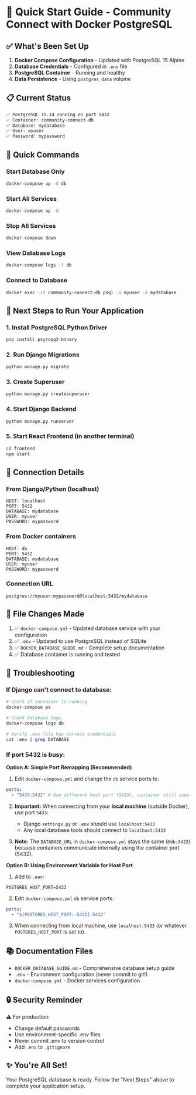 # 🚀 Quick Start Guide - Community Connect with Docker PostgreSQL

## ✅ What's Been Set Up

1. **Docker Compose Configuration** - Updated with PostgreSQL 15 Alpine
2. **Database Credentials** - Configured in `.env` file
3. **PostgreSQL Container** - Running and healthy
4. **Data Persistence** - Using `postgres_data` volume

## 📋 Current Status

```bash
✅ PostgreSQL 15.14 running on port 5432
✅ Container: community-connect-db
✅ Database: mydatabase
✅ User: myuser
✅ Password: mypassword
```

## 🎯 Quick Commands

### Start Database Only

```bash
docker-compose up -d db
```

### Start All Services

```bash
docker-compose up -d
```

### Stop All Services

```bash
docker-compose down
```

### View Database Logs

```bash
docker-compose logs -f db
```

### Connect to Database

```bash
docker exec -it community-connect-db psql -U myuser -d mydatabase
```

## 🔧 Next Steps to Run Your Application

### 1. Install PostgreSQL Python Driver

```bash
pip install psycopg2-binary
```

### 2. Run Django Migrations

```bash
python manage.py migrate
```

### 3. Create Superuser

```bash
python manage.py createsuperuser
```

### 4. Start Django Backend

```bash
python manage.py runserver
```

### 5. Start React Frontend (in another terminal)

```bash
cd frontend
npm start
```

## 🔌 Connection Details

### From Django/Python (localhost)

```
HOST: localhost
PORT: 5432
DATABASE: mydatabase
USER: myuser
PASSWORD: mypassword
```

### From Docker containers

```
HOST: db
PORT: 5432
DATABASE: mydatabase
USER: myuser
PASSWORD: mypassword
```

### Connection URL

```
postgres://myuser:mypassword@localhost:5432/mydatabase
```

## 📁 File Changes Made

1. ✅ `docker-compose.yml` - Updated database service with your configuration
2. ✅ `.env` - Updated to use PostgreSQL instead of SQLite
3. ✅ `DOCKER_DATABASE_GUIDE.md` - Complete setup documentation
4. ✅ Database container is running and tested

## 🐛 Troubleshooting

### If Django can't connect to database:

```bash
# Check if container is running
docker-compose ps

# Check database logs
docker-compose logs db

# Verify .env file has correct credentials
cat .env | grep DATABASE
```

### If port 5432 is busy:

**Option A: Simple Port Remapping (Recommended)**

1. Edit `docker-compose.yml` and change the `db` service ports to:

```yaml
ports:
  - "5433:5432" # Use different host port (5433), container still uses 5432
```

2. **Important:** When connecting from your **local machine** (outside Docker), use port `5433`:

   - Django `settings.py` or `.env` should use `localhost:5433`
   - Any local database tools should connect to `localhost:5433`

3. **Note:** The `DATABASE_URL` in `docker-compose.yml` stays the same (`@db:5432`) because containers communicate internally using the container port (5432).

**Option B: Using Environment Variable for Host Port**

1. Add to `.env`:

```properties
POSTGRES_HOST_PORT=5433
```

2. Edit `docker-compose.yml` `db` service ports:

```yaml
ports:
  - "${POSTGRES_HOST_PORT:-5432}:5432"
```

3. When connecting from local machine, use `localhost:5433` (or whatever `POSTGRES_HOST_PORT` is set to).

## 📚 Documentation Files

- `DOCKER_DATABASE_GUIDE.md` - Comprehensive database setup guide
- `.env` - Environment configuration (never commit to git!)
- `docker-compose.yml` - Docker services configuration

## 🔒 Security Reminder

⚠️ For production:

- Change default passwords
- Use environment-specific .env files
- Never commit .env to version control
- Add `.env` to `.gitignore`

## ✨ You're All Set!

Your PostgreSQL database is ready. Follow the "Next Steps" above to complete your application setup.
